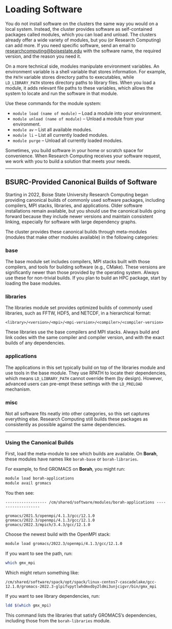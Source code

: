 # Loading Software
You do not install software on the clusters the same way you would on a local system. Instead, the cluster provides software as self-contained packages called modules, which you can load and unload. The clusters already offer a wide variety of modules, but you (or Research Computing) can add more. If you need specific software, send an email to [researchcomputing@boisestate.edu](mailto:researchcomputing@boisestate.edu) with the software name, the required version, and the reason you need it.

On a more technical side, modules manipulate environment variables. An environment variable is a shell variable that stores information. For example, the `PATH` variable stores directory paths to executables, while `LD_LIBRARY_PATH` stores directory paths to library files. When you load a module, it adds relevant file paths to these variables, which allows the system to locate and run the software in that module.

Use these commands for the module system:

- `module load (name of module)` – Load a module into your environment.  
- `module unload (name of module)` – Unload a module from your environment.  
- `module av` – List all available modules.  
- `module li` – List all currently loaded modules.  
- `module purge` – Unload all currently loaded modules.

Sometimes, you build software in your home or scratch space for convenience. When Research Computing receives your software request, we work with you to build a solution that meets your needs.

---

## BSURC-Provided Canonical Builds of Software

Starting in 2022, Boise State University Research Computing began providing canonical builds of commonly used software packages, including compilers, MPI stacks, libraries, and applications. Older software installations remain available, but you should use the canonical builds going forward because they include newer versions and maintain consistent linking, especially for software with large dependency graphs.

The cluster provides these canonical builds through meta-modules (modules that make other modules available) in the following categories:

### base

The base module set includes compilers, MPI stacks built with those compilers, and tools for building software (e.g., CMake). These versions are significantly newer than those provided by the operating system. Always use these for non-trivial builds. If you plan to build an HPC package, start by loading the base modules.

### libraries

The libraries module set provides optimized builds of commonly used libraries, such as FFTW, HDF5, and NETCDF, in a hierarchical format:
```
<library>/<version>/<mpi>/<mpi-version>/<compiler>/<compiler-version>
```
These libraries use the base compilers and MPI stacks. Always build and link codes with the same compiler and compiler version, and with the exact builds of any dependencies.

### applications

The applications in this set typically build on top of the libraries module and use tools in the base module. They use RPATH to locate their dependencies, which means `LD_LIBRARY_PATH` cannot override them (by design). However, advanced users can pre-empt these settings with the `LD_PRELOAD` mechanism.

### misc

Not all software fits neatly into other categories, so this set captures everything else. Research Computing still builds these packages as consistently as possible against the same dependencies.

---

### Using the Canonical Builds

First, load the meta-module to see which builds are available. On **Borah**, these modules have names like `borah-base` or `borah-libraries`.

For example, to find GROMACS on **Borah**, you might run:
```bash
module load borah-applications
module avail gromacs
```
You then see:
```
------------------ /cm/shared/software/modules/borah-applications -------------------

gromacs/2021.5/openmpi/4.1.3/gcc/12.1.0  gromacs/2022.3/openmpi/4.1.3/gcc/12.1.0
gromacs/2022.3/mpich/3.4.3/gcc/12.1.0
```
Choose the newest build with the OpenMPI stack:
```bash
module load gromacs/2022.3/openmpi/4.1.3/gcc/12.1.0
```
If you want to see the path, run:
```bash
which gmx_mpi
```
Which might return something like:
```
/cm/shared/software/spack/opt/spack/linux-centos7-cascadelake/gcc-12.1.0/gromacs-2022.3-glpifvpytlwhdmxdby2ldmi3unjcigvr/bin/gmx_mpi
```
If you want to see library dependencies, run:
```bash
ldd $(which gmx_mpi)
```
This command lists the libraries that satisfy GROMACS’s dependencies, including those from the `borah-libraries` module.